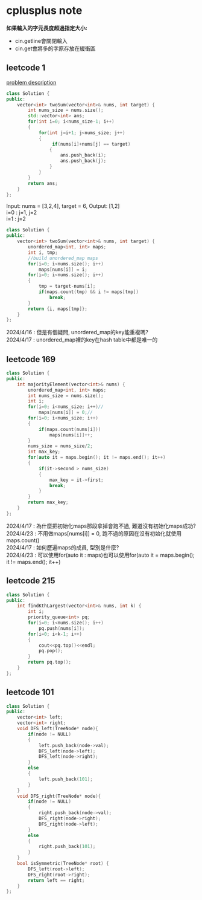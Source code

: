 # cplusplus note

**如果輸入的字元長度超過指定大小:**

* cin.getline會關閉輸入
* cin.get會將多的字原存放在緩衝區

## leetcode 1

[problem description](https://leetcode.com/problems/two-sum/description/)

```c++
class Solution {
public:
    vector<int> twoSum(vector<int>& nums, int target) {
        int nums_size = nums.size();
        std::vector<int> ans;
        for(int i=0; i<nums_size-1; i++)
        {
            for(int j=i+1; j<nums_size; j++)
            {
                 if(nums[i]+nums[j] == target)
                {
                    ans.push_back(i);
                    ans.push_back(j);
                }
            }
        }
        return ans;
    }
};
```

Input: nums = [3,2,4], target = 6, Output: [1,2]</br>
i=0 : j=1, j=2</br>
i=1 : j=2

```c++
class Solution {
public:
    vector<int> twoSum(vector<int>& nums, int target) {
        unordered_map<int, int> maps;
        int i, tmp;
        //build unordered_map maps
        for(i=0; i<nums.size(); i++)
            maps[nums[i]] = i;
        for(i=0; i<nums.size(); i++)
        {
            tmp = target-nums[i];
            if(maps.count(tmp) && i != maps[tmp])
                break;
        }
        return {i, maps[tmp]};
    }
};
```

2024/4/16 : 但是有個疑問, unordered_map的key能重複嗎?</br>
2024/4/17 : unordered_map裡的key在hash table中都是唯一的</br>

## leetcode 169

```c++
class Solution {
public:
    int majorityElement(vector<int>& nums) {
        unordered_map<int, int> maps;
        int nums_size = nums.size();
        int i;
        for(i=0; i<nums_size; i++)//
            maps[nums[i]] = 0;//
        for(i=0; i<nums_size; i++)
        {
            if(maps.count(nums[i]))
                maps[nums[i]]++;
        }
        nums_size = nums_size/2;
        int max_key;
        for(auto it = maps.begin(); it != maps.end(); it++)
        {
            if(it->second > nums_size)
            {
                max_key = it->first;
                break;
            }
        }
        return max_key;
    }
};
```
2024/4/17 : 為什麼把初始化maps那段拿掉會跑不過, 難道沒有初始化maps成功?</br>
2024/4/23 : 不用做maps[nums[i]] = 0, 跑不過的原因在沒有初始化就使用maps.count()</br>
2024/4/17 : 如何歷遍maps的成員, 型別是什麼?</br>
2024/4/23 : 可以使用for(auto it : maps)也可以使用for(auto it = maps.begin(); it != maps.end(); it++)</br>

## leetcode 215
```c++
class Solution {
public:
    int findKthLargest(vector<int>& nums, int k) {
        int i;
        priority_queue<int> pq;
        for(i=0; i<nums.size(); i++)
            pq.push(nums[i]);
        for(i=0; i<k-1; i++)
        {
            cout<<pq.top()<<endl;
            pq.pop();
        }
        return pq.top();
    }
};
```

## leetcode 101
```c++
class Solution {
public:
    vector<int> left;
    vector<int> right;
    void DFS_left(TreeNode* node){
        if(node != NULL)
        {
            left.push_back(node->val);
            DFS_left(node->left);
            DFS_left(node->right);
        }
        else
        {
            left.push_back(101);
        }
    }
    void DFS_right(TreeNode* node){
        if(node != NULL)
        {
            right.push_back(node->val);
            DFS_right(node->right);          
            DFS_right(node->left);
        }
        else
        {
            right.push_back(101);
        }
    }
    bool isSymmetric(TreeNode* root) {
        DFS_left(root->left);
        DFS_right(root->right);
        return left == right;
    }
};
```